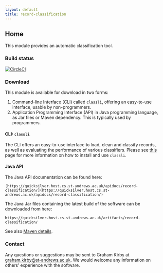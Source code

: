 ```yaml
---
layout: default
title: record-classification
---
```


## Home

This module provides an automatic classification tool.

### Build status

[![CircleCI](https://circleci.com/gh/stacs-srg/record-classification.svg?style=svg)](https://circleci.com/gh/stacs-srg/record-classification)

### Download

This module is available for download in two forms:

1. Command-line Interface (CLI) called `classli`, offering an easy-to-use interface, usable by non-programmers.
2. Application Programming Interface (API) in Java programming language, as Jar files or Maven dependency. This is typically used by programmers.

#### CLI: `classli`

The CLI offers an easy-to-use interface to load, clean and classify records, as well as evaluating the performance of various classifiers. Please see [this](cli/index.html) page for more information on how to install and use `classli`.  

#### Java API

The Java API documentation can be found here:

```
[https://quicksilver.host.cs.st-andrews.ac.uk/apidocs/record-classification/](https://quicksilver.host.cs.st-andrews.ac.uk/apidocs/record-classification/)
```

The Java Jar files containing the latest build of the software can be downloaded from here:

```
https://quicksilver.host.cs.st-andrews.ac.uk/artifacts/record-classification/
```

See also [Maven details](https://github.com/stacs-srg/record-classification/blob/master/README.md).

### Contact

Any questions or suggestions may be sent to Graham Kirby at graham.kirby@st-andrews.ac.uk. We would welcome any information on others\' experience with the software.
